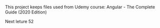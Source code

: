 This project keeps files used from Udemy course: Angular - The Complete Guide (2020 Edition)

Next leture 52
